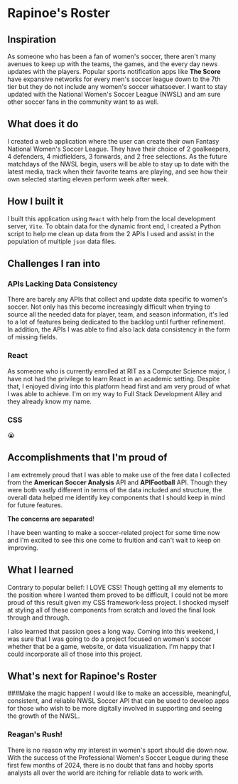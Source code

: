# Rapinoe's Roster

## Inspiration
As someone who has been a fan of women's soccer, there aren't many avenues to keep up with the teams, the games, and the every day news updates with the players. Popular sports notification apps like __The Score__ have expansive networks for every men's soccer league down to the 7th tier but they do not include any women's soccer whatsoever. I want to stay updated with the National Women's Soccer League (NWSL) and am sure other soccer fans in the community want to as well.

## What does it do
I created a web application where the user can create their own Fantasy National Women's Soccer League. They have their choice of 2 goalkeepers, 4 defenders, 4 midfielders, 3 forwards, and 2 free selections.  As the future matchdays of the NWSL begin, users will be able to stay up to date with the latest media, track when their favorite teams are playing, and see how their own selected starting eleven perform week after week.

## How I built it
I built this application using `React` with help from the local development server, `Vite`. To obtain data for the dynamic front end, I created a Python script to help me clean up data from the 2 APIs I used and assist in the population of multiple `json` data files.

## Challenges I ran into
### APIs Lacking Data Consistency
There are barely any APIs that collect and update data specific to women's soccer. Not only has this become increasingly difficult when trying to source all the needed data for player, team, and season information, it's led to a lot of features being dedicated to the backlog until further refinement. In addition, the APIs I was able to find also lack data consistency in the form of missing fields.

### React
As someone who is currently enrolled at RIT as a Computer Science major, I have not had the privilege to learn React in an academic setting. Despite that, I enjoyed diving into this platform head first and am very proud of what I was able to achieve. I'm on my way to Full Stack Development Alley and they already know my name.

### CSS
:sob:


## Accomplishments that I'm proud of
I am extremely proud that I was able to make use of the free data I collected from the __American Soccer Analysis__ API and __APIFootball__ API. Though they were both vastly different in terms of the data included and structure, the overall data helped me identify key components that I should keep in mind for future features.

**The concerns are separated**! 

I have been wanting to make a soccer-related project for some time now and I'm excited to see this one come to fruition and can't wait to keep on improving.

## What I learned
Contrary to popular belief: I LOVE CSS! Though getting all my elements to the position where I wanted them proved to be difficult, I could not be more proud of this result given my CSS framework-less project. I shocked myself at styling all of these components from scratch and loved the final look through and through.

I also learned that passion goes a long way. Coming into this weekend, I was sure that I was going to do a project focused on women's soccer whether that be a game, website, or data visualization. I'm happy that I could incorporate all of those into this project.


## What's next for Rapinoe's Roster
###Make the magic happen!
I would like to make an accessible, meaningful, consistent, and reliable NWSL Soccer API that can be used to develop apps for those who wish to be more digitally involved in supporting and seeing the growth of the NWSL.

### Reagan's Rush!
There is no reason why my interest in women's sport should die down now. With the success of the Professional Women's Soccer League during these first few months of 2024, there is no doubt that fans and hobby sports analysts all over the world are itching for reliable data to work with.
